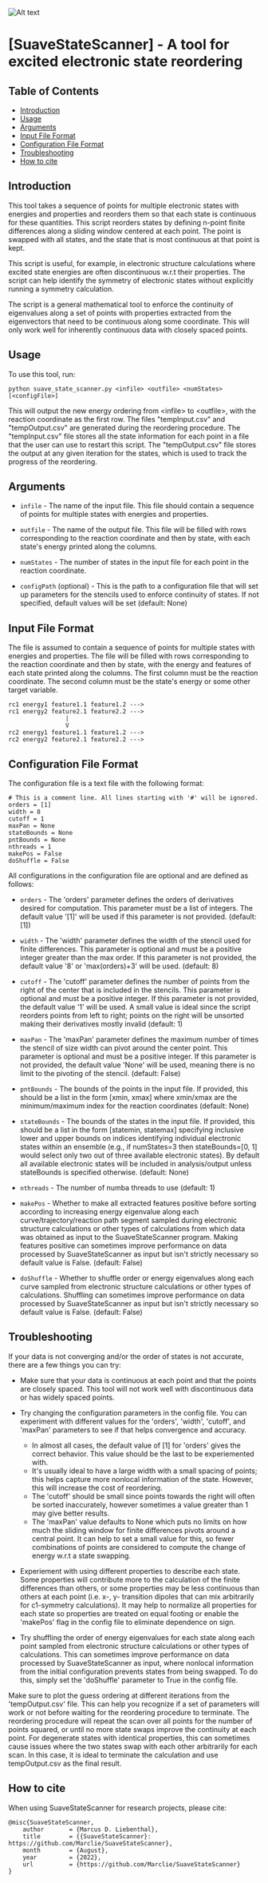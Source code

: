 ![Alt text](suave.svg)

[SuaveStateScanner] - A tool for excited electronic state reordering
=======================================================================

Table of Contents
-----------------
* [Introduction](#introduction)
* [Usage](#usage)
* [Arguments](#arguments)
* [Input File Format](#input-file-format)
* [Configuration File Format](#configuration-file-format)
* [Troubleshooting](#troubleshooting)
* [How to cite](#how-to-cite)


Introduction
------------

This tool takes a sequence of points for multiple electronic states with energies and properties and reorders them so that each state is continuous for these quantities. This script reorders states by defining n-point finite differences along a
sliding window centered at each point. The point is swapped with all states, and the state that is most continuous at
that point is kept.

This script is useful, for example, in electronic structure calculations where excited state energies are often discontinuous
w.r.t their properties. The script can help identify the symmetry of electronic states without explicitly running a symmetry
calculation.

The script is a general mathematical tool to enforce the continuity of eigenvalues along a set of points with properties extracted from the eigenvectors
that need to be continuous along some coordinate. This will only work well for inherently continuous data with closely spaced points.


Usage
-----

To use this tool, run:

    python suave_state_scanner.py <infile> <outfile> <numStates> [<configFile>]

This will output the new energy ordering from \<infile\> to \<outfile\>, with the reaction coordinate as the first row. The files "tempInput.csv" and "tempOutput.csv" are generated during the reordering procedure. The "tempInput.csv" file stores all the state information for each point in a file that the user can use to restart this script. The "tempOutput.csv" file stores the output at any given iteration for the states, which is used to track the progress of the reordering.

Arguments
---------

* `infile` - The name of the input file. This file should contain a sequence of points for multiple states with energies
  and properties.

* `outfile` - The name of the output file. This file will be filled with rows corresponding to the reaction coordinate
  and then by state, with each state's energy printed along the columns.

* `numStates` - The number of states in the input file for each point in the reaction coordinate.

* `configPath` (optional) - This is the path to a configuration file that will set up parameters for the stencils used
  to enforce continuity of states. If not specified, default values will be set (default: None)

Input File Format
-----------------

The file is assumed to contain a sequence of points for multiple states with energies and properties. The file will be
filled with rows corresponding to the reaction coordinate and then by state, with the energy and features of each state
printed along the columns. The first column must be the reaction coordinate. The second column must be the state's energy or some other target variable.

    rc1 energy1 feature1.1 feature1.2 --->
    rc1 energy2 feature2.1 feature2.2 --->
                    |
                    V
    rc2 energy1 feature1.1 feature1.2 --->
    rc2 energy2 feature2.1 feature2.2 --->

Configuration File Format
-------------------------
The configuration file is a text file with the following format:

```
# This is a comment line. All lines starting with '#' will be ignored.
orders = [1]
width = 8
cutoff = 1
maxPan = None
stateBounds = None
pntBounds = None
nthreads = 1
makePos = False
doShuffle = False
```

All configurations in the configuration file are optional and are defined as follows:

* `orders` - The 'orders' parameter defines the orders of derivatives desired for computation. This parameter must be a list of integers.
   The default value '[1]' will be used if this parameter is not provided. (default: [1])

* `width` - The 'width' parameter defines the width of the stencil used for finite differences.
   This parameter is optional and must be a positive integer greater than the max order.
   If this parameter is not provided, the default value '8' or 'max(orders)+3' will be used. (default: 8)

* `cutoff` - The 'cutoff' parameter defines the number of points from the right of the center that is included in the stencils.
   This parameter is optional and must be a positive integer. If this parameter is not provided, 
   the default value '1' will be used. A small value is ideal since the script reorders points from left to right; 
   points on the right will be unsorted making their derivatives mostly invalid (default: 1)

* `maxPan` - The 'maxPan' parameter defines the maximum number of times the stencil of size width can pivot 
   around the center point. This parameter is optional and must be a positive integer. If this parameter is not provided, 
   the default value 'None' will be used, meaning there is no limit to the pivoting of the stencil.  (default: False)

* `pntBounds` - The bounds of the points in the input file. If provided, this should be a list
  in the form [xmin, xmax] where xmin/xmax are the minimum/maximum index for the reaction coordinates (default: None)

* `stateBounds` - The bounds of the states in the input file. If provided, this should be a
  list in the form [statemin, statemax] specifying inclusive lower and
  upper bounds on indices identifying individual electronic states within an ensemble (e.g., if numStates=3 then
  stateBounds=[0, 1] would select only two out of three available electronic states). By default all available
  electronic states will be included in analysis/output unless stateBounds is specified otherwise. (default: None)

* `nthreads` - The number of numba threads to use (default: 1)

* `makePos` - Whether to make all extracted features positive before sorting according to increasing energy
  eigenvalue along each curve/trajectory/reaction path segment sampled during electronic structure calculations or other
  types of calculations from which data was obtained as input to the SuaveStateScanner program. Making features positive
  can sometimes improve performance on data processed by SuaveStateScanner as input but isn't strictly necessary so
  default value is False. (default: False)

* `doShuffle` - Whether to shuffle order or energy eigenvalues along each curve sampled from electronic
  structure calculations or other types of calculations. Shuffling can sometimes improve performance on data processed
  by SuaveStateScanner as input but isn't strictly necessary so default value is False. (default: False)

Troubleshooting
------------
If your data is not converging and/or the order of states is not accurate, there are a few things you can try:

- Make sure that your data is continuous at each point and that the points are closely spaced. This tool will not work well with discontinuous data or has widely spaced points.

- Try changing the configuration parameters in the config file. You can experiment with different values for the 'orders', 'width', 'cutoff', and 'maxPan' parameters to see if that helps convergence and accuracy. 

    - In almost all cases, the default value of [1] for 'orders' gives the correct behavior. This value should be the last to be experiemented with.
    - It's usually ideal to have a large width with a small spacing of points; this helps capture more nonlocal information of the state. However, this will increase the cost of reordering. 
    - The 'cutoff' should be small since points towards the right will often be sorted inaccurately, however sometimes a value greater than 1 may give better results.
    - The 'maxPan' value defaults to None which puts no limits on how much the sliding window for finite differences pivots around a central point. It can help to set a small value for this, so fewer combinations of points are considered to compute the change of energy w.r.t a state swapping.

- Experiement with using different properties to describe each state. Some properties will contribute more to the calculation of the finite differences than others, or some properties may be less continuous than others at each point (i.e. x-, y- transition dipoles that can mix arbitrarily for c1-symmetry calculations). It may help to normalize all properties for each state so properties are treated on equal footing or enable the 'makePos' flag in the config file to eliminate dependence on sign.

- Try shuffling the order of energy eigenvalues for each state along each point sampled from electronic structure calculations or other types of calculations. This can sometimes improve performance on data processed by SuaveStateScanner as input, where nonlocal information from the initial configuration prevents states from being swapped. To do this, simply set the 'doShuffle' parameter to True in the config file.

Make sure to plot the guess ordering at different iterations from the 'tempOutput.csv' file. This can help you recognize if a set of parameters will work or not before waiting for the reordering procedure to terminate. The reordering procedure will repeat the scan over all points for the number of points squared, or until no more state swaps improve the continuity at each point. For degenerate states with identical properties, this can sometimes cause issues where the two states swap with each other arbitrarily for each scan. In this case, it is ideal to terminate the calculation and use tempOutput.csv as the final result.

How to cite
-----------

When using SuaveStateScanner for research projects, please cite:

```
@misc{SuaveStateScanner,
    author       = {Marcus D. Liebenthal},
    title        = {{SuaveStateScanner}: https://github.com/Marclie/SuaveStateScanner},
    month        = {August},
    year         = {2022},
    url          = {https://github.com/Marclie/SuaveStateScanner} 
}
```

